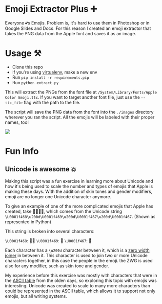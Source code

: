# Emoji Extractor Plus ➕

Everyone 💕s Emojis. Problem is, it's hard to use them in Photoshop or in Google Slides and Docs. For this reason I created an emoji extractor that takes the PNG data from the Apple font and saves it as an image.


# Usage ⚒

* Clone this repo
* If you're using [virtualenv](https://virtualenv.pypa.io/en/stable/), make a new env
* Run `pip install -r requirements.pip`
* Run `python extract.py`

This will extract the PNGs from the font file at `/System/Library/Fonts/Apple Color Emoji.ttc`. If you want to target another font file, just use the `--ttc_file` flag with the path to the file.

The script will save the PNG data from the font into the `./images` directory wherever you ran the script. All the emojis will be labeled with their proper names, too!

![](https://s3.amazonaws.com/sashimiblade.com/emoji-files.png "")



# Fun Info

## Unicode is awesome 💥

Making this script was a fun exercise in learning more about Unicode and how it's being used to scale the number and types of emojis that Apple is making these days. With the addition of skin tones and gender modifiers, emoji are no longer one Unicode character anymore. 

To give an example of one of the more complicated emojis that Apple has created, take 👨‍👩‍👧‍👧, which comes from the Unicode string `\U0001f468\u200d\U0001f469\u200d\U0001f467\u200d\U0001f467`. (Shown as represented in Python)

This string is broken into several characters:

`\U0001f468`: 👱‍♂️
`\U0001f469`: 👩
`\U0001f467`: 👧

Each character has a `\u200d` character between it, which is a [zero width joiner](https://emojipedia.org/zero-width-joiner/) in between it. This character is used to join two or more Unicode characters together, in this case the people in the emoji. the ZWG is used also for any modifier, such as skin tone and gender.

My experience before this exercise was mostly with characters that were in the [ASCII table](https://www.asciitable.com/) from the olden days, so exploring this topic with emojis was interesting. Unicode was created to scale to many more characters than could be represented in the ASCII table, which allows it to support not only emojis, but all writing systems.
